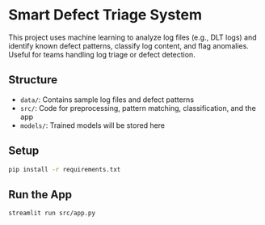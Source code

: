 # Smart Defect Triage System

This project uses machine learning to analyze log files (e.g., DLT logs) and identify known defect patterns, classify log content, and flag anomalies. Useful for teams handling log triage or defect detection.

## Structure

- `data/`: Contains sample log files and defect patterns
- `src/`: Code for preprocessing, pattern matching, classification, and the app
- `models/`: Trained models will be stored here

## Setup

```bash
pip install -r requirements.txt
```

## Run the App

```bash
streamlit run src/app.py
```